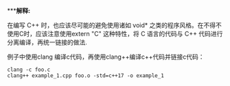 *****解释:**

在编写 C++ 时，也应该尽可能的避免使用诸如 void* 之类的程序风格。在不得不使用C时，应该注意使用extern "C" 这种特性，将 C 语言的代码与 C++ 代码进行分离编译，再统一链接的做法.

例子中使用clang 编译c代码，再使用clang++编译c++代码并链接c代码：

```shell
clang -c foo.c
clang++ example_1.cpp foo.o -std=c++17 -o example_1
```
